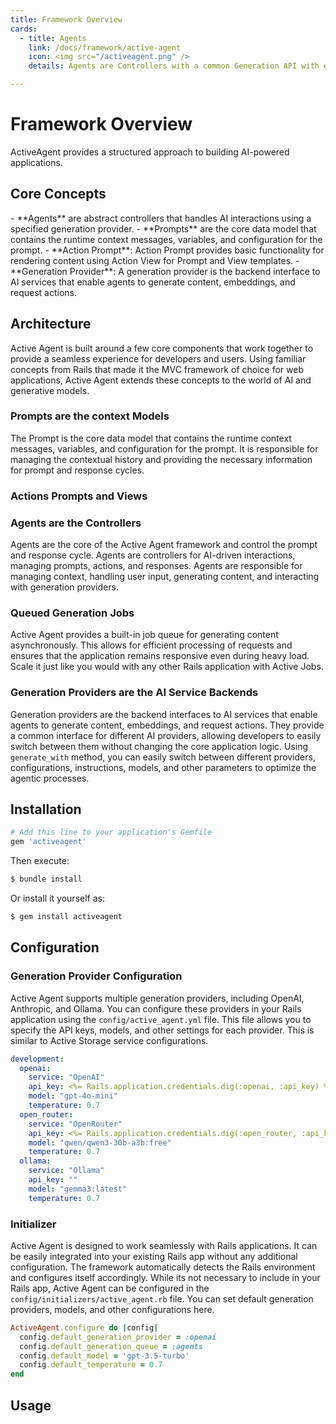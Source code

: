 ```yaml
---
title: Framework Overview
cards:
  - title: Agents
    link: /docs/framework/active-agent
    icon: <img src="/activeagent.png" />
    details: Agents are Controllers with a common Generation API with enhanced memory and tooling.

---
```

# Framework Overview

ActiveAgent provides a structured approach to building AI-powered applications.

## Core Concepts
<FeatureCards :cards="$frontmatter.cards" />
- **Agents** are abstract controllers that handles AI interactions using a specified generation provider.
- **Prompts** are the core data model that contains the runtime context messages, variables, and configuration for the prompt.
- **Action Prompt**: Action Prompt provides basic functionality for rendering content using Action View for Prompt and View templates. 
- **Generation Provider**: A generation provider is the backend interface to AI services that enable agents to generate content, embeddings, and request actions.

## Architecture
Active Agent is built around a few core components that work together to provide a seamless experience for developers and users. Using familiar concepts from Rails that made it the MVC framework of choice for web applications, Active Agent extends these concepts to the world of AI and generative models.

### Prompts are the context Models
The Prompt is the core data model that contains the runtime context messages, variables, and configuration for the prompt. It is responsible for managing the contextual history and providing the necessary information for prompt and response cycles.

### Actions Prompts and Views

### Agents are the Controllers
Agents are the core of the Active Agent framework and control the prompt and response cycle. Agents are controllers for AI-driven interactions, managing prompts, actions, and responses. Agents are responsible for managing context, handling user input, generating content, and interacting with generation providers.

### Queued Generation Jobs
Active Agent provides a built-in job queue for generating content asynchronously. This allows for efficient processing of requests and ensures that the application remains responsive even during heavy load. Scale it just like you would with any other Rails application with Active Jobs.

### Generation Providers are the AI Service Backends
Generation providers are the backend interfaces to AI services that enable agents to generate content, embeddings, and request actions. They provide a common interface for different AI providers, allowing developers to easily switch between them without changing the core application logic. Using `generate_with` method, you can easily switch between different providers, configurations, instructions, models, and other parameters to optimize the agentic processes.

## Installation
```bash
# Add this line to your application's Gemfile
gem 'activeagent'
```

Then execute:
```bash
$ bundle install
```
Or install it yourself as:

```bash
$ gem install activeagent
```

## Configuration
### Generation Provider Configuration
Active Agent supports multiple generation providers, including OpenAI, Anthropic, and Ollama. You can configure these providers in your Rails application using the `config/active_agent.yml` file. This file allows you to specify the API keys, models, and other settings for each provider. This is similar to Active Storage service configurations.

```yml
development:
  openai:
    service: "OpenAI"
    api_key: <%= Rails.application.credentials.dig(:openai, :api_key) %>
    model: "gpt-4o-mini"
    temperature: 0.7
  open_router:
    service: "OpenRouter"
    api_key: <%= Rails.application.credentials.dig(:open_router, :api_key) %>
    model: "qwen/qwen3-30b-a3b:free"
    temperature: 0.7
  ollama:
    service: "Ollama"
    api_key: ""
    model: "gemma3:latest"
    temperature: 0.7
```

### Initializer
Active Agent is designed to work seamlessly with Rails applications. It can be easily integrated into your existing Rails app without any additional configuration. The framework automatically detects the Rails environment and configures itself accordingly. While its not necessary to include in your Rails app, Active Agent can be configured in the `config/initializers/active_agent.rb` file. You can set default generation providers, models, and other configurations here.

```ruby
ActiveAgent.configure do |config|
  config.default_generation_provider = :openai
  config.default_generation_queue = :agents
  config.default_model = 'gpt-3.5-turbo'
  config.default_temperature = 0.7
end
```


## Usage